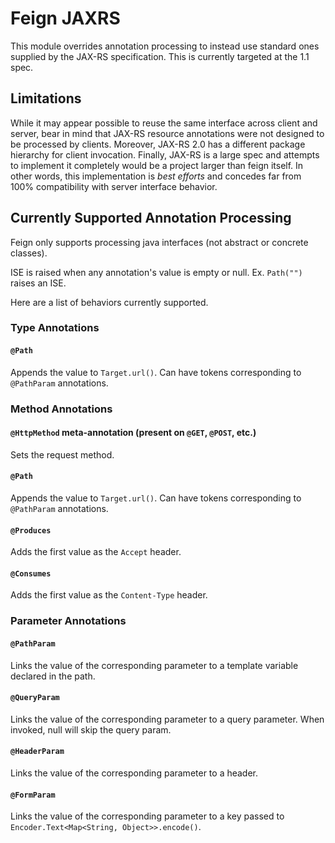 # Feign JAXRS
This module overrides annotation processing to instead use standard ones supplied by the JAX-RS specification.  This is currently targeted at the 1.1 spec.

## Limitations
While it may appear possible to reuse the same interface across client and server, bear in mind that JAX-RS resource
 annotations were not designed to be processed by clients.  Moreover, JAX-RS 2.0 has a different package hierarchy for
client invocation.  Finally, JAX-RS is a large spec and attempts to implement it completely would be a project larger
than feign itself.  In other words, this implementation is *best efforts* and concedes far from 100% compatibility with
server interface behavior.

## Currently Supported Annotation Processing
Feign only supports processing java interfaces (not abstract or concrete classes).

ISE is raised when any annotation's value is empty or null.  Ex. `Path("")` raises an ISE.

Here are a list of behaviors currently supported.
### Type Annotations
#### `@Path`
Appends the value to `Target.url()`.  Can have tokens corresponding to `@PathParam` annotations.
### Method Annotations
#### `@HttpMethod` meta-annotation (present on `@GET`, `@POST`, etc.)
Sets the request method.
#### `@Path`
Appends the value to `Target.url()`.  Can have tokens corresponding to `@PathParam` annotations.
#### `@Produces`
Adds the first value as the `Accept` header.
#### `@Consumes`
Adds the first value as the `Content-Type` header.
### Parameter Annotations
#### `@PathParam`
Links the value of the corresponding parameter to a template variable declared in the path.
#### `@QueryParam`
Links the value of the corresponding parameter to a query parameter.  When invoked, null will skip the query param.
#### `@HeaderParam`
Links the value of the corresponding parameter to a header.
#### `@FormParam`
Links the value of the corresponding parameter to a key passed to `Encoder.Text<Map<String, Object>>.encode()`.
